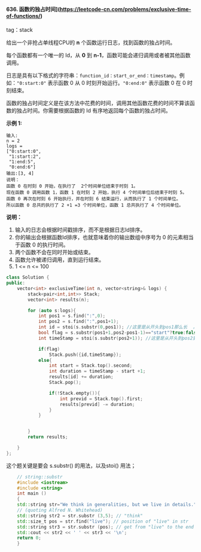#### 636. 函数的独占时间](https://leetcode-cn.com/problems/exclusive-time-of-functions/)

tag：stack

给出一个非抢占单线程CPU的 **n** 个函数运行日志，找到函数的独占时间。

每个函数都有一个唯一的 Id，从 **0** 到 **n-1**，函数可能会递归调用或者被其他函数调用。

日志是具有以下格式的字符串：`function_id：start_or_end：timestamp`。例如：`"0:start:0"` 表示函数 0 从 0 时刻开始运行。`"0:end:0"` 表示函数 0 在 0 时刻结束。

函数的独占时间定义是在该方法中花费的时间，调用其他函数花费的时间不算该函数的独占时间。你需要根据函数的 Id 有序地返回每个函数的独占时间。

**示例 1:**

```
输入:
n = 2
logs = 
["0:start:0",
 "1:start:2",
 "1:end:5",
 "0:end:6"]
输出:[3, 4]
说明：
函数 0 在时刻 0 开始，在执行了  2个时间单位结束于时刻 1。
现在函数 0 调用函数 1，函数 1 在时刻 2 开始，执行 4 个时间单位后结束于时刻 5。
函数 0 再次在时刻 6 开始执行，并在时刻 6 结束运行，从而执行了 1 个时间单位。
所以函数 0 总共的执行了 2 +1 =3 个时间单位，函数 1 总共执行了 4 个时间单位。
```

**说明：**

1. 输入的日志会根据时间戳排序，而不是根据日志Id排序。
2. 你的输出会根据函数Id排序，也就意味着你的输出数组中序号为 0 的元素相当于函数 0 的执行时间。
3. 两个函数不会在同时开始或结束。
4. 函数允许被递归调用，直到运行结束。
5. 1 <= n <= 100



```cpp
class Solution {
public:
    vector<int> exclusiveTime(int n, vector<string>& logs) {
        stack<pair<int,int>> Stack;
        vector<int> results(n);

        for (auto s:logs){
            int pos1 = s.find(":",0);
            int pos2 = s.find(":",pos1+1);
            int id = stoi(s.substr(0,pos1)); //这里是从开头到pos1那么长  ，id有可能是多位数
            bool flag = s.substr(pos1+1,pos2-pos1-1)=="start"?true:false;
            int timeStamp = stoi(s.substr(pos2+1)); //这里是从开头到pos2到末尾，id有可能是多位数

            if(flag)
                Stack.push({id,timeStamp});
            else{
                int start = Stack.top().second;
                int duration = timeStamp - start +1;
                results[id] += duration;
                Stack.pop();

                if(!Stack.empty()){
                    int previd = Stack.top().first;
                    results[previd] -= duration;
                }
            }


        }
        return results;

    }
};
```



这个题关键是要会 s.substr() 的用法，以及stoi() 用法；

```cpp
    // string::substr
    #include <iostream>
    #include <string>
    int main ()
    {
    std::string str="We think in generalities, but we live in details.";
    // (quoting Alfred N. Whitehead)
    std::string str2 = str.substr (3,5); // "think"
    std::size_t pos = str.find("live"); // position of "live" in str
    std::string str3 = str.substr (pos); // get from "live" to the end 这里是到结尾  
    std::cout << str2 << ' ' << str3 << '\n';
    return 0;
    }
```

